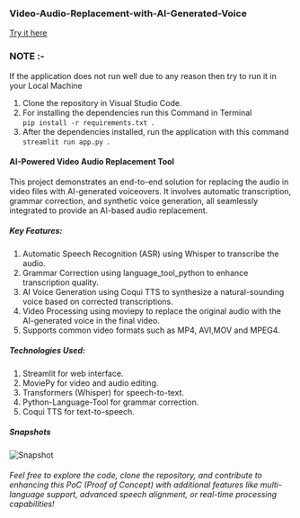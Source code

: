 ### Video-Audio-Replacement-with-AI-Generated-Voice 
[Try it here](https://video-audio-replacement-with-ai-generated-voice-epkwkwwuse8gob.streamlit.app/)

### NOTE :-
If the application does not run well due to any reason then try to run it in your Local Machine
1) Clone the repository in Visual Studio Code.
2) For installing the dependencies run this Command in Terminal <code> pip install -r requirements.txt </code>.
3) After the dependencies installed, run the application with this command <code> streamlit run app.py </code>.


#### AI-Powered Video Audio Replacement Tool
This project demonstrates an end-to-end solution for replacing the audio in video files with AI-generated voiceovers. It involves automatic transcription, grammar correction, and synthetic voice generation, all seamlessly integrated to provide an AI-based audio replacement.

##### Key Features:
1. Automatic Speech Recognition (ASR) using Whisper to transcribe the audio.
2. Grammar Correction using language_tool_python to enhance transcription quality.
3. AI Voice Generation using Coqui TTS to synthesize a natural-sounding voice based on corrected transcriptions.
4. Video Processing using moviepy to replace the original audio with the AI-generated voice in the final video.
5. Supports common video formats such as MP4, AVI,MOV and MPEG4.
##### Technologies Used:
1. Streamlit for web interface.
2. MoviePy for video and audio editing.
3. Transformers (Whisper) for speech-to-text.
4. Python-Language-Tool for grammar correction.
5. Coqui TTS for text-to-speech.

 ##### Snapshots  
![Snapshot](https://github.com/user-attachments/assets/e2304c2c-b409-4522-a076-034bccc5a19f)

###### Feel free to explore the code, clone the repository, and contribute to enhancing this PoC (Proof of Concept) with additional features like multi-language support, advanced speech alignment, or real-time processing capabilities!
